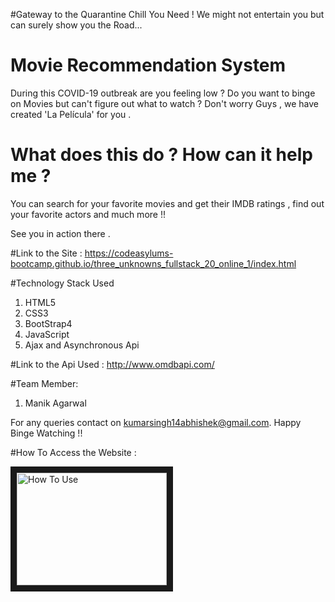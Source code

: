 #Gateway to the Quarantine Chill You Need ! We might not entertain you but can surely show you the Road...


# Movie Recommendation System

During this COVID-19 outbreak are you feeling low ? Do you want to binge on Movies but can't figure out what to watch ?
Don't worry Guys , we have created 'La Película' for you . 

# What does this do ? How can it help me ?

You can search for your favorite movies and get their IMDB ratings , find out your favorite actors and much more !!

See you in action there .


#Link to the Site :
https://codeasylums-bootcamp.github.io/three_unknowns_fullstack_20_online_1/index.html

#Technology Stack Used 
1. HTML5
2. CSS3
3. BootStrap4
4. JavaScript 
5. Ajax and Asynchronous Api

#Link to the Api Used :
http://www.omdbapi.com/


#Team Member:
1. Manik Agarwal

For any queries contact on kumarsingh14abhishek@gmail.com. Happy Binge Watching !!

#How To Access the Website :

<a href="https://www.youtube.com/watch?v=co8rm5V4itI&feature=youtu.befeature=player_embedded&v=co8rm5V4itI
" target="_blank"><img src="https://www.clipartwiki.com/clipimg/detail/203-2038082_cinema-clipart-movie-maker-film-png-icon.png" 
alt="How To Use " width="240" height="180" border="10" /></a>
